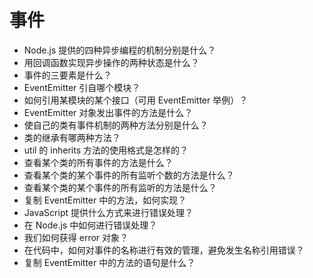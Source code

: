 # 事件

- Node.js 提供的四种异步编程的机制分别是什么？
- 用回调函数实现异步操作的两种状态是什么？
- 事件的三要素是什么？
- EventEmitter 引自哪个模块？
- 如何引用某模块的某个接口（可用 EventEmitter 举例）？
- EventEmitter 对象发出事件的方法是什么？
- 使自己的类有事件机制的两种方法分别是什么？
- 类的继承有哪两种方法？
- util 的 inherits 方法的使用格式是怎样的？
- 查看某个类的所有事件的方法是什么？
- 查看某个类的某个事件的所有监听个数的方法是什么？
- 查看某个类的某个事件的所有监听的方法是什么？
- 复制 EventEmitter 中的方法，如何实现？
- JavaScript 提供什么方式来进行错误处理？
- 在 Node.js 中如何进行错误处理？
- 我们如何获得 error 对象？
- 在代码中，如何对事件的名称进行有效的管理，避免发生名称引用错误？
- 复制 EventEmitter 中的方法的语句是什么？

